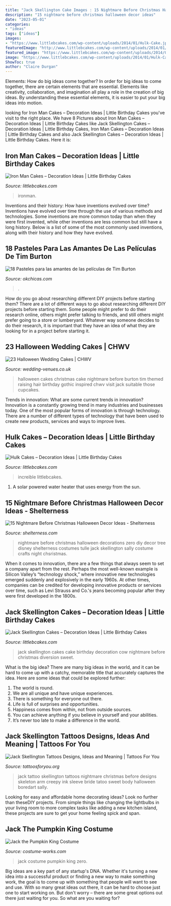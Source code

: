 ```yaml
---
title: "Jack Skellington Cake Images : 15 Nightmare Before Christmas Halloween Decor Ideas"
description: "15 nightmare before christmas halloween decor ideas"
date: "2023-05-01"
categories:
- "ideas"
tags: ["ideas"]
images:
- "https://www.littlebcakes.com/wp-content/uploads/2014/01/Hulk-Cake.jpg"
featuredImage: "http://www.littlebcakes.com/wp-content/uploads/2014/01/Jack-Skellington-Cakes-Pictures.jpg"
featured_image: "https://www.littlebcakes.com/wp-content/uploads/2014/01/Iron-Man-Birthday-Cake.jpg"
image: "https://www.littlebcakes.com/wp-content/uploads/2014/01/Hulk-Cake.jpg"
ShowToc: true
author: "Claire Durgan"
---
```



Elements: How do big ideas come together?
In order for big ideas to come together, there are certain elements that are essential. Elements like creativity, collaboration, and imagination all play a role in the creation of big ideas. By understanding these essential elements, it is easier to put your big ideas into motion.

	

		
looking for Iron Man Cakes – Decoration Ideas | Little Birthday Cakes you've visit to the right place. We have 8 Pictures about Iron Man Cakes – Decoration Ideas | Little Birthday Cakes like Jack Skellington Cakes – Decoration Ideas | Little Birthday Cakes, Iron Man Cakes – Decoration Ideas | Little Birthday Cakes and also Jack Skellington Cakes – Decoration Ideas | Little Birthday Cakes. Here it is:
		
    
## Iron Man Cakes – Decoration Ideas | Little Birthday Cakes

<img loading=lazy src="https://www.littlebcakes.com/wp-content/uploads/2014/01/Iron-Man-Birthday-Cake.jpg" onerror="this.onerror=null;this.src='https://tse4.mm.bing.net/th?id=OIP.rrUwrmxHSp5rk_-JzbY5DAHaMJ&amp;pid=15.1';" alt="Iron Man Cakes – Decoration Ideas | Little Birthday Cakes">

_Source: littlebcakes.com_

>ironman. 

	

Inventions and their history: How have inventions evolved over time?
Inventions have evolved over time through the use of various methods and technologies. Some inventions are more common today than when they were first invented, while other inventions are less common but still have a long history. Below is a list of some of the most commonly used inventions, along with their history and how they have evolved.

    
## 18 Pasteles Para Las Amantes De Las Películas De Tim Burton

<img loading=lazy src="https://www.okchicas.com/wp-content/uploads/2020/09/Pasteles-inpirados-en-las-peliculas-de-Tim-Burton-26.jpg" onerror="this.onerror=null;this.src='https://tse2.mm.bing.net/th?id=OIP.DaGpyGr_6605kRVpnpZZLQHaM4&amp;pid=15.1';" alt="18 Pasteles para las amantes de las películas de Tim Burton">

_Source: okchicas.com_

>. 

	

How do you go about researching different DIY projects before starting them?
There are a lot of different ways to go about researching different DIY projects before starting them. Some people might prefer to do their research online, others might prefer talking to friends, and still others might prefer going to a store or lumberyard. Whatever way someone decides to do their research, it is important that they have an idea of what they are looking for in a project before starting it.

    
## 23 Halloween Wedding Cakes | CHWV

<img loading=lazy src="https://www.wedding-venues.co.uk/sites/default/files/halloween-wedding-cakes-partydecor88.jpg" onerror="this.onerror=null;this.src='https://tse2.mm.bing.net/th?id=OIP.s9s2u5qCgo-VUaoMqVN2-gHaLw&amp;pid=15.1';" alt="23 Halloween Wedding Cakes | CHWV">

_Source: wedding-venues.co.uk_

>halloween cakes christmas cake nightmare before burton tim themed raising hair birthday gothic inspired chwv visit jack suitable those cupcakes. 

	

Trends in innovation: What are some current trends in innovation?
Innovation is a constantly growing trend in many industries and businesses today. One of the most popular forms of innovation is through technology. There are a number of different types of technology that have been used to create new products, services and ways to improve lives.

    
## Hulk Cakes – Decoration Ideas | Little Birthday Cakes

<img loading=lazy src="https://www.littlebcakes.com/wp-content/uploads/2014/01/Hulk-Cake.jpg" onerror="this.onerror=null;this.src='https://tse2.mm.bing.net/th?id=OIP.S8CWAPx3t4cWlGqMl9xhSwHaFj&amp;pid=15.1';" alt="Hulk Cakes – Decoration Ideas | Little Birthday Cakes">

_Source: littlebcakes.com_

>increible littlebcakes. 

	

1. A solar powered water heater that uses energy from the sun.

    
## 15 Nightmare Before Christmas Halloween Decor Ideas - Shelterness

<img loading=lazy src="https://i.shelterness.com/2017/10/11-Zero-from-Nightmare-Before-chsristmas-can-be-easily-made-by-you-from-white-tulle.jpg" onerror="this.onerror=null;this.src='https://tse3.mm.bing.net/th?id=OIP.4rL1ZjpsZvz_kW0jjzthNAHaJ4&amp;pid=15.1';" alt="15 Nightmare Before Christmas Halloween Decor Ideas - Shelterness">

_Source: shelterness.com_

>nightmare before christmas halloween decorations zero diy decor tree disney shelterness costumes tulle jack skellington sally costume crafts night chsristmas. 

	

When it comes to innovation, there are a few things that always seem to set a company apart from the rest. Perhaps the most well-known example is Silicon Valley’s “technology shock,” where innovative new technologies emerged suddenly and explosively in the early 1960s. At other times, companies can be credited for developing innovative products or services over time, such as Levi Strauss and Co.'s jeans becoming popular after they were first developed in the 1800s.

    
## Jack Skellington Cakes – Decoration Ideas | Little Birthday Cakes

<img loading=lazy src="http://www.littlebcakes.com/wp-content/uploads/2014/01/Jack-Skellington-Cakes-Pictures.jpg" onerror="this.onerror=null;this.src='https://tse1.mm.bing.net/th?id=OIP.F2ETJMaGr1XvUPBWBA2a0wHaJ6&amp;pid=15.1';" alt="Jack Skellington Cakes – Decoration Ideas | Little Birthday Cakes">

_Source: littlebcakes.com_

>jack skellington cakes cake birthday decoration cow nightmare before christmas diversion sweet. 

	

What is the big idea?
There are many big ideas in the world, and it can be hard to come up with a catchy, memorable title that accurately captures the idea. Here are some ideas that could be explored further: 
1. The world is round. 
2. We are all unique and have unique experiences. 
3. There is something for everyone out there. 
4. Life is full of surprises and opportunities. 
5. Happiness comes from within, not from outside sources. 
6. You can achieve anything if you believe in yourself and your abilities. 
7. It’s never too late to make a difference in the world.

    
## Jack Skellington Tattoos Designs, Ideas And Meaning | Tattoos For You

<img loading=lazy src="https://www.tattoosforyou.org/wp-content/uploads/2016/03/Jack-Skellington-Tattoos-200x300.jpg" onerror="this.onerror=null;this.src='https://tse2.mm.bing.net/th?id=OIP.Ob0xzU7SV_qsNziRr6iJwgAAAA&amp;pid=15.1';" alt="Jack Skellington Tattoos Designs, Ideas and Meaning | Tattoos For You">

_Source: tattoosforyou.org_

>jack tattoo skellington tattoos nightmare christmas before designs skeleton arm creepy ink sleeve bride tatoo sweet body halloween boredart sally. 

	

Looking for easy and affordable home decorating ideas? Look no further than theseDIY projects. From simple things like changing the lightbulbs in your living room to more complex tasks like adding a new kitchen island, these projects are sure to get your home feeling spick and span.

    
## Jack The Pumpkin King Costume

<img loading=lazy src="http://photos.costume-works.com/full/jack_and_zero.jpg" onerror="this.onerror=null;this.src='https://tse3.mm.bing.net/th?id=OIP.3qxjzZl2pfOJAvkTlwAKsAHaMO&amp;pid=15.1';" alt="Jack the Pumpkin King Costume">

_Source: costume-works.com_

>jack costume pumpkin king zero. 

	

Big ideas are a key part of any startup's DNA. Whether it's turning a new idea into a successful product or finding a new way to make something work, the goal is to come up with something that people will want to see and use. With so many great ideas out there, it can be hard to choose just one to start working on. But don't worry – there are some great options out there just waiting for you. So what are you waiting for?

